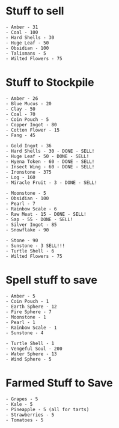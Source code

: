 # Stuff to sell

	- Amber - 31 
	- Coal - 100 
	- Hard Shells - 30 
	- Huge Leaf - 50 
	- Obsidian - 100 
	- Talismans - 5 
	- Wilted Flowers - 75 

# Stuff to Stockpile

	- Amber - 26 
	- Blue Mucus - 20
	- Clay - 50
	- Coal - 70 
	- Coin Pouch - 5
	- Copper Ingot - 80
	- Cotton Flower - 15
	- Fang - 45

	- Gold Ingot - 36
	- Hard Shells - 30 - DONE - SELL!
	- Huge Leaf - 50 - DONE - SELL!
	- Hyena Token - 60 - DONE - SELL!
	- Insect Wing - 60 - DONE - SELL!
	- Ironstone - 375
	- Log - 160
	- Miracle Fruit - 3 - DONE - SELL!

	- Moonstone - 5
	- Obsidian - 100
	- Pearl - 7
	- Rainbow Scale - 6
	- Raw Meat - 15 - DONE - SELL!
	- Sap - 55 - DONE - SELL!
	- Silver Ingot - 85
	- Snowflake - 90

	- Stone - 90
	- Sunstone - 3 SELL!!!
	- Turtle Shell - 6
	- Wilted Flowers - 75 

# Spell stuff to save

	- Amber - 5 
	- Coin Pouch - 1
	- Earth Sphere - 12
	- Fire Sphere - 7
	- Moonstone - 1
	- Pearl - 1
	- Rainbow Scale - 1
	- Sunstone - 4

	- Turtle Shell - 1
	- Vengeful Soul - 200
	- Water Sphere - 13
	- Wind Sphere - 5

# Farmed Stuff to Save

	- Grapes - 5
	- Kale - 5
	- Pineapple - 5 (all for tarts)
	- Strawberries - 5
	- Tomatoes - 5
